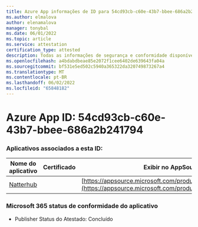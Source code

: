 ```yaml
---
title: Azure App informações de ID para 54cd93cb-c60e-43b7-bbee-686a2b241794
ms.author: elmalova
author: elenamalova
manager: tonybal
ms.date: 06/01/2022
ms.topic: article
ms.service: attestation
certification_type: attested
description: Todas as informações de segurança e conformidade disponíveis para 54cd93cb-c60e-43b7-bbee-686a2b241794.
ms.openlocfilehash: a4bdabdbeae85e2072f1cee6402de639643fa04a
ms.sourcegitcommit: bf531e5ed502c5940a365322da320749873267a4
ms.translationtype: MT
ms.contentlocale: pt-BR
ms.lasthandoff: 06/02/2022
ms.locfileid: "65848182"
---
```

# <a name="azure-app-id-54cd93cb-c60e-43b7-bbee-686a2b241794"></a>Azure App ID: 54cd93cb-c60e-43b7-bbee-686a2b241794


### <a name="apps-associated-with-this-id"></a>Aplicativos associados a esta ID:
| **Nome do aplicativo** | **Certificado** | **Exibir no AppSource** |
|--------------|---------------|-----------------------|
| [Natterhub](../forward/WA200003420.md) |  | [https://appsource.microsoft.com/product/office/WA200003420](https://appsource.microsoft.com/product/office/WA200003420) |

### <a name="microsoft-365-app-compliance-status"></a>Microsoft 365 status de conformidade do aplicativo
- Publisher Status do Atestado: Concluído
